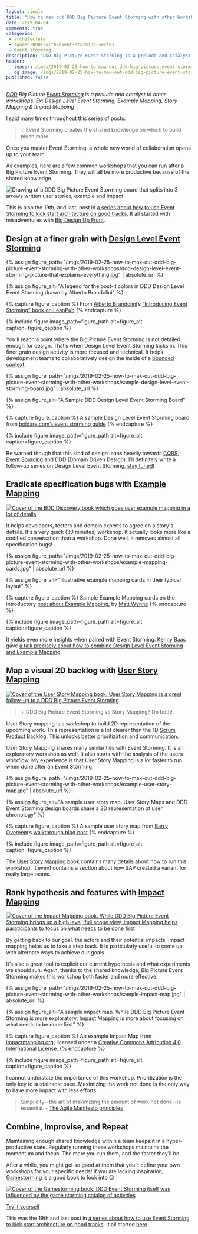 ```yaml
---
layout: single
title: "How to max out DDD Big Picture Event Storming with other Workshops"
date: 2019-04-04
comments: true
categories:
 - architecture
 - squash-BDUF-with-event-storming-series
 - event storming
description: "DDD Big Picture Event Storming is a prelude and catalyst to other workshops. Use: Design Level Event Storming for a detailed design of a context, Example Mapping for details of a story, Story Mapping for a 2D representation of your backlog & Impact Mapping to help you prioritize better"
header:
   teaser: /imgs/2019-02-25-how-to-max-out-ddd-big-picture-event-storming-with-other-workshops/event-storming-follow-ups-teaser.jpeg
   og_image: /imgs/2019-02-25-how-to-max-out-ddd-big-picture-event-storming-with-other-workshops/event-storming-follow-ups-og.jpeg
published: false
---
```

_[DDD](https://en.wikipedia.org/wiki/Domain-driven_design) Big Picture [Event Storming](https://www.eventstorming.com/) is a prelude and catalyst to other workshops. Ex: Design Level Event Storming, Example Mapping, Story Mapping & Impact Mapping_

I said many times throughout this series of posts:

> 💡 Event Storming creates the shared knowledge on which to build much more.

Once you master Event Storming, a whole new world of collaboration opens up to your team.

As examples, here are a few common workshops that you can run after a Big Picture Event Storming. They will all be more productive because of the shared knowledge.

![Drawing of a DDD Big Picture Event Storming board that splits into 3 arrows written user stories, example and impact]({{site.url}}/imgs/2019-02-25-how-to-max-out-ddd-big-picture-event-storming-with-other-workshops/event-storming-follow-ups.jpeg)

This is also the 19th, and last, post in [a series about how to use Event Storming to kick start architecture on good tracks](/categories/#squash-bduf-with-event-storming-series). It all started with misadventures with [Big Design Up Front](https://en.wikipedia.org/wiki/Big_Design_Up_Front).

## Design at a finer grain with [Design Level Event Storming](https://buildplease.com/pages/fpc-6/)

{% assign figure_path="/imgs/2019-02-25-how-to-max-out-ddd-big-picture-event-storming-with-other-workshops/ddd-design-level-event-storming-picture-that-explains-everything.jpg" | absolute_url %}

{% assign figure_alt="A legend for the post-it colors in DDD Design Level Event Storming drawn by Alberto Brandolini" %}

{% capture figure_caption %}
From [Alberto Brandolini](https://twitter.com/ziobrando)’s [“Introducing Event Storming” book on LeanPub](https://leanpub.com/introducing_eventstorming)
{% endcapture %}

{% include figure image_path=figure_path alt=figure_alt caption=figure_caption %}

You’ll reach a point where the Big Picture Event Storming is not detailed enough for design. That’s when Design Level Event Storming kicks in. This finer grain design activity is more focused and technical. It helps development teams to collaboratively design the inside of a [bounded context](https://martinfowler.com/bliki/BoundedContext.html).

{% assign figure_path="/imgs/2019-02-25-how-to-max-out-ddd-big-picture-event-storming-with-other-workshops/sample-design-level-event-storming-board.jpg" | absolute_url %}

{% assign figure_alt="A Sample DDD Design Level Event Storming Board" %}

{% capture figure_caption %}
A sample Design Level Event Storming board from [boldare.com’s event storming guide](https://www.boldare.com/blog/event-storming-guide)
{% endcapture %}

{% include figure image_path=figure_path alt=figure_alt caption=figure_caption %}

Be warned though that this kind of design leans heavily towards [CQRS](https://martinfowler.com/bliki/CQRS.html), [Event Sourcing](https://martinfowler.com/eaaDev/EventSourcing.html) and DDD (Domain Driven Design). I'll definitely write a follow-up series on Design Level Event Storming, [stay tuned](http://eepurl.com/dxKE95)!

## Eradicate specification bugs with [Example Mapping](https://cucumber.io/blog/2015/12/08/example-mapping-introduction)

[![Cover of the BDD Discovery book which goes over example mapping in a lot of details]({{site.url}}/imgs/2019-02-25-how-to-max-out-ddd-big-picture-event-storming-with-other-workshops/bdd-discovery.jpg)](https://leanpub.com/bddbooks-discovery)

It helps developers, testers and domain experts to agree on a story's details. It's a very quick (30 minutes) workshop. It actually looks more like a codified conversation than a workshop. Done well, it removes almost all specification bugs!

{% assign figure_path="/imgs/2019-02-25-how-to-max-out-ddd-big-picture-event-storming-with-other-workshops/example-mapping-cards.jpg" | absolute_url %}

{% assign figure_alt="Illustrative example mapping cards in their typical layout" %}

{% capture figure_caption %}
Sample Example Mapping cards on the introductory [post about Example Mapping](https://cucumber.io/blog/2015/12/08/example-mapping-introduction), by [Matt Wynne](https://twitter.com/mattwynne?lang=fr)
{% endcapture %}

{% include figure image_path=figure_path alt=figure_alt caption=figure_caption %}

It yields even more insights when paired with Event Storming. [Kenny Baas](https://baasie.com/) gave [a talk precisely about how to combine Design Level Event Storming and Example Mapping](https://www.youtube.com/watch?time_continue=3&v=xSZnKnZ8EAo).

## Map a visual 2D backlog with [User Story Mapping](https://www.jpattonassociates.com/user-story-mapping/)

[![Cover of the User Story Mapping book. User Story Mapping is a great follow-up to a DDD Big Picture Event Storming]({{site.url}}/imgs/2019-02-25-how-to-max-out-ddd-big-picture-event-storming-with-other-workshops/user-story-mapping.jpg)](https://www.amazon.com/User-Story-Mapping-Discover-Product/dp/1491904909/ref=sr_1_2?keywords=user+story+mapping&qid=1547797880&sr=8-2)

> 💡 DDD Big Picture Event Storming vs Story Mapping? Do both!

User Story mapping is a workshop to build 2D representation of the upcoming work. This representation is a lot clearer than the 1D [Scrum Product Backlog](https://www.scrum.org/resources/what-is-a-product-backlog). This unlocks better prioritization and communication.

User Story Mapping shares many similarities with Event Storming. It is an exploratory workshop as well. It also starts with the analysis of the users workflow. My experience is that User Story Mapping is a lot faster to run when done after an Event Storming.

{% assign figure_path="/imgs/2019-02-25-how-to-max-out-ddd-big-picture-event-storming-with-other-workshops/example-user-story-map.jpg" | absolute_url %}

{% assign figure_alt="A sample user story map. User Story Maps and DDD Event Storming design boards share a 2D representation of user chronology" %}

{% capture figure_caption %}
A sample user story map from [Barry Overeem](https://www.barryovereem.com/)’s [walkthrough blog post](https://www.barryovereem.com/the-user-story-mapping-game/)
{% endcapture %}

{% include figure image_path=figure_path alt=figure_alt caption=figure_caption %}

The [User Story Mapping](https://www.amazon.com/User-Story-Mapping-Discover-Product/dp/1491904909/ref=sr_1_2?keywords=user+story+mapping&qid=1547797880&sr=8-2) book contains many details about how to run this workshop. It event contains a section about how SAP created a variant for really large teams.

## Rank hypothesis and features with [Impact Mapping](https://www.impactmapping.org/)

[![Cover of the Impact Mapping book. While DDD Big Picture Event Storming brings up a high level, full scope view, Impact Mapping helps paraticipants to focus on what needs to be done first]({{site.url}}/imgs/2019-02-25-how-to-max-out-ddd-big-picture-event-storming-with-other-workshops/impact-mapping.jpg)](https://leanpub.com/impact-mapping)

By getting back to our goal, the actors and their potential impacts, impact mapping helps us to take a step back. It is particularly useful to come up with alternate ways to achieve our goals.

It’s also a great tool to explicit our current hypothesis and what experiments we should run. Again, thanks to the shared knowledge, Big Picture Event Storming makes this workshop both faster and more effective.

{% assign figure_path="/imgs/2019-02-25-how-to-max-out-ddd-big-picture-event-storming-with-other-workshops/sample-impact-map.jpg" | absolute_url %}

{% assign figure_alt="A sample impact map. While DDD Big Picture Event Storming is more exploratory, Impact Mapping is more about focusing on what needs to be done first" %}

{% capture figure_caption %}
An example Impact Map from [impactmapping.org](https://www.impactmapping.org/example.html), licensed under a [Creative Commons Attribution 4.0 International License](http://creativecommons.org/licenses/by/4.0/).
{% endcapture %}

{% include figure image_path=figure_path alt=figure_alt caption=figure_caption %}

I cannot understate the importance of this workshop. Prioritization is the only key to sustainable pace. Maximizing the work not done is the only way to have more impact with less efforts.

> Simplicity--the art of maximizing the amount of work not done--is essential. - [The Agile Manifesto principles](https://agilemanifesto.org/principles.html)

## Combine, Improvise, and Repeat

Maintaining enough shared knowledge within a team keeps it in a hyper-productive state. Regularly running these workshops maintains the momentum and focus. The more you run them, and the faster they’ll be.

After a while, you might get so good at them that you’ll define your own workshops for your specific needs! If you are lacking inspiration, [Gamestorming](https://www.amazon.com/Gamestorming-Playbook-Innovators-Rulebreakers-Changemakers/dp/0596804172/ref=sr_1_1?keywords=gamestorming&qid=1547798161&sr=8-1) is a good book to look into 😉

[![Cover of the Gamestorming book. DDD Event Storming itself was influenced by the game storming catalog of activities]({{site.url}}/imgs/2019-02-25-how-to-max-out-ddd-big-picture-event-storming-with-other-workshops/game-storming.jpg)](https://www.amazon.com/Gamestorming-Playbook-Innovators-Rulebreakers-Changemakers/dp/0596804172/ref=sr_1_1?keywords=gamestorming&qid=1547798161&sr=8-1)

[Try it yourself](/misadventures-with-big-design-up-front/)

This was the 19th and last post in [a series about how to use Event Storming to kick start architecture on good tracks](/categories/#squash-bduf-with-event-storming-series). It all started [here](/misadventures-with-big-design-up-front/).
